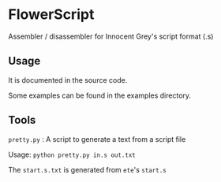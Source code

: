 # FlowerScript

Assembler / disassembler for Innocent Grey's script format (.s)

## Usage

It is documented in the source code.

Some examples can be found in the examples directory.

## Tools

`pretty.py` : A script to generate a text from a script file

Usage: `python pretty.py in.s out.txt`

The `start.s.txt` is generated from `ete`'s `start.s`

